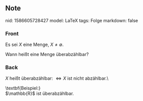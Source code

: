 ## Note
nid: 1586605728427
model: LaTeX
tags: Folge
markdown: false

### Front
Es sei $X$ eine Menge, $X \neq \emptyset$.
<div>
  Wann heißt eine Menge überabzählbar?
</div>

### Back
$X$ heißt überabzählbar: $\Longleftrightarrow X$ ist nicht abzählbar.\\<div>
</div><div><div>\textbf{Beispiel:}</div><div>
</div><div>$\mathbb{R}$ ist überabzählbar.</div></div>
